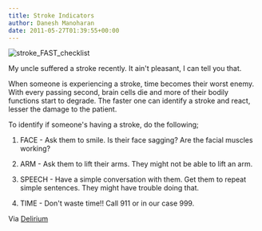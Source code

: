 ```yaml
---
title: Stroke Indicators
author: Danesh Manoharan
date: 2011-05-27T01:39:55+00:00
---
```

![](/wp-content/uploads/2011/05/stroke_FAST_checklist.gif "stroke_FAST_checklist")

My uncle suffered a stroke recently. It ain't pleasant, I can tell you that.

When someone is experiencing a stroke, time becomes their worst enemy. With every passing second, brain cells die and more of their bodily functions start to degrade. The faster one can identify a stroke and react, lesser the damage to the patient.

To identify if someone's having a stroke, do the following;

1. FACE - Ask them to smile. Is their face sagging? Are the facial muscles working?

2. ARM - Ask them to lift their arms. They might not be able to lift an arm.

3. SPEECH - Have a simple conversation with them. Get them to repeat simple sentences. They might have trouble doing that.

4. TIME - Don't waste time!! Call 911 or in our case 999.

Via [Delirium][1]

 [1]: http://www.abinesh.com/delirium/posts/stroke-indicators/ "Stroke Indicators"

